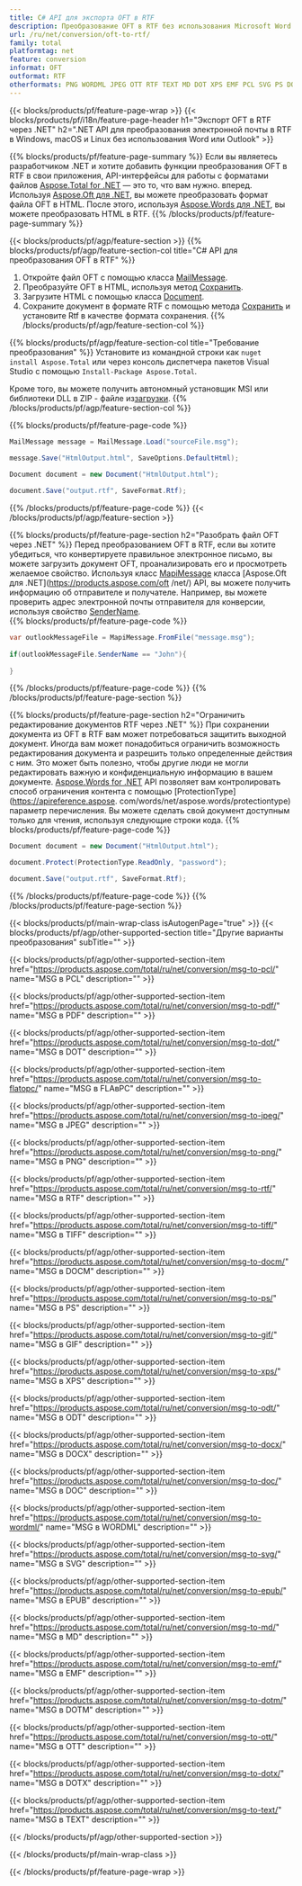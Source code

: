 ```yaml
---
title: C# API для экспорта OFT в RTF
description: Преобразование OFT в RTF без использования Microsoft Word или Outlook на .NET
url: /ru/net/conversion/oft-to-rtf/
family: total
platformtag: net
feature: conversion
informat: OFT
outformat: RTF
otherformats: PNG WORDML JPEG OTT RTF TEXT MD DOT XPS EMF PCL SVG PS DOCM PDF DOCX DOTX TIFF DOTM EPUB GIF DOC FLATOPC ODT
---
```

{{< blocks/products/pf/feature-page-wrap >}}
{{< blocks/products/pf/i18n/feature-page-header h1="Экспорт OFT в RTF через .NET" h2=".NET API для преобразования электронной почты в RTF в Windows, macOS и Linux без использования Word или Outlook" >}}

{{% blocks/products/pf/feature-page-summary %}}
Если вы являетесь разработчиком .NET и хотите добавить функции преобразования OFT в RTF в свои приложения, API-интерфейсы для работы с форматами файлов [Aspose.Total for .NET](https://products.aspose.com/total/net/) — это то, что вам нужно. вперед. Используя [Aspose.Oft для .NET](https://products.aspose.com/oft/net/), вы можете преобразовать формат файла OFT в HTML. После этого, используя [Aspose.Words для .NET](https://products.aspose.com/words/net/), вы можете преобразовать HTML в RTF.
{{% /blocks/products/pf/feature-page-summary  %}}

{{< blocks/products/pf/agp/feature-section >}}
{{% blocks/products/pf/agp/feature-section-col title="C# API для преобразования OFT в RTF" %}}
1. Откройте файл OFT с помощью класса [MailMessage](https://apireference.aspose.com/oft/net/aspose.oft/mailmessage).
2. Преобразуйте OFT в HTML, используя метод [Сохранить](https://apireference.aspose.com/oft/net/aspose.oft.mailmessage/save/methods/3).
3. Загрузите HTML с помощью класса [Document](https://apireference.aspose.com/words/net/aspose.words/document).
4. Сохраните документ в формате RTF с помощью метода [Сохранить](https://apireference.aspose.com/words/net/aspose.words.document/save/methods/4) и установите Rtf в качестве формата сохранения.
{{% /blocks/products/pf/agp/feature-section-col %}}

{{% blocks/products/pf/agp/feature-section-col title="Требование преобразования" %}}
Установите из командной строки как ```nuget install Aspose.Total``` или через консоль диспетчера пакетов Visual Studio с помощью ```Install-Package Aspose.Total```.

Кроме того, вы можете получить автономный установщик MSI или библиотеки DLL в ZIP - файле из[загрузки](https://downloads.aspose.com/total/net).
{{% /blocks/products/pf/agp/feature-section-col %}}

{{% blocks/products/pf/feature-page-code %}}

```cs
MailMessage message = MailMessage.Load("sourceFile.msg");
 
message.Save("HtmlOutput.html", SaveOptions.DefaultHtml);

Document document = new Document("HtmlOutput.html");

document.Save("output.rtf", SaveFormat.Rtf); 
```

{{% /blocks/products/pf/feature-page-code %}}
{{< /blocks/products/pf/agp/feature-section >}}

{{% blocks/products/pf/feature-page-section  h2="Разобрать файл OFT через .NET" %}}
Перед преобразованием OFT в RTF, если вы хотите убедиться, что конвертируете правильное электронное письмо, вы можете загрузить документ OFT, проанализировать его и просмотреть желаемое свойство. Используя класс [MapiMessage](https://apireference.aspose.com/oft/net/aspose.oft.mapi/mapimessage) класса [Aspose.Oft для .NET](https://products.aspose.com/oft /net/) API, вы можете получить информацию об отправителе и получателе. Например, вы можете проверить адрес электронной почты отправителя для конверсии, используя свойство [SenderName](https://apireference.aspose.com/oft/net/aspose.oft.mapi/mapimessage/properties/sendername).  
{{% blocks/products/pf/feature-page-code %}}

```cs
var outlookMessageFile = MapiMessage.FromFile("message.msg");
 
if(outlookMessageFile.SenderName == "John"){
    
}
```

{{% /blocks/products/pf/feature-page-code  %}}
{{% /blocks/products/pf/feature-page-section %}}

{{% blocks/products/pf/feature-page-section  h2="Ограничить редактирование документов RTF через .NET" %}}
При сохранении документа из OFT в RTF вам может потребоваться защитить выходной документ. Иногда вам может понадобиться ограничить возможность редактирования документа и разрешить только определенные действия с ним. Это может быть полезно, чтобы другие люди не могли редактировать важную и конфиденциальную информацию в вашем документе. [Aspose.Words for .NET](https://products.aspose.com/words/net/) API позволяет вам контролировать способ ограничения контента с помощью [ProtectionType](https://apireference.aspose. com/words/net/aspose.words/protectiontype) параметр перечисления. Вы можете сделать свой документ доступным только для чтения, используя следующие строки кода. 
{{% blocks/products/pf/feature-page-code %}}

```cs
Document document = new Document("HtmlOutput.html");

document.Protect(ProtectionType.ReadOnly, "password");

document.Save("output.rtf", SaveFormat.Rtf);  
```

{{% /blocks/products/pf/feature-page-code  %}}
{{% /blocks/products/pf/feature-page-section %}}

{{< blocks/products/pf/main-wrap-class isAutogenPage="true" >}}
{{< blocks/products/pf/agp/other-supported-section title="Другие варианты преобразования" subTitle="" >}}

{{< blocks/products/pf/agp/other-supported-section-item href="https://products.aspose.com/total/ru/net/conversion/msg-to-pcl/" name="MSG в PCL" description="" >}}

{{< blocks/products/pf/agp/other-supported-section-item href="https://products.aspose.com/total/ru/net/conversion/msg-to-pdf/" name="MSG в PDF" description="" >}}

{{< blocks/products/pf/agp/other-supported-section-item href="https://products.aspose.com/total/ru/net/conversion/msg-to-dot/" name="MSG в DOT" description="" >}}

{{< blocks/products/pf/agp/other-supported-section-item href="https://products.aspose.com/total/ru/net/conversion/msg-to-flatopc/" name="MSG в FLAвPC" description="" >}}

{{< blocks/products/pf/agp/other-supported-section-item href="https://products.aspose.com/total/ru/net/conversion/msg-to-jpeg/" name="MSG в JPEG" description="" >}}

{{< blocks/products/pf/agp/other-supported-section-item href="https://products.aspose.com/total/ru/net/conversion/msg-to-png/" name="MSG в PNG" description="" >}}

{{< blocks/products/pf/agp/other-supported-section-item href="https://products.aspose.com/total/ru/net/conversion/msg-to-rtf/" name="MSG в RTF" description="" >}}

{{< blocks/products/pf/agp/other-supported-section-item href="https://products.aspose.com/total/ru/net/conversion/msg-to-tiff/" name="MSG в TIFF" description="" >}}

{{< blocks/products/pf/agp/other-supported-section-item href="https://products.aspose.com/total/ru/net/conversion/msg-to-docm/" name="MSG в DOCM" description="" >}}

{{< blocks/products/pf/agp/other-supported-section-item href="https://products.aspose.com/total/ru/net/conversion/msg-to-ps/" name="MSG в PS" description="" >}}

{{< blocks/products/pf/agp/other-supported-section-item href="https://products.aspose.com/total/ru/net/conversion/msg-to-gif/" name="MSG в GIF" description="" >}}

{{< blocks/products/pf/agp/other-supported-section-item href="https://products.aspose.com/total/ru/net/conversion/msg-to-xps/" name="MSG в XPS" description="" >}}

{{< blocks/products/pf/agp/other-supported-section-item href="https://products.aspose.com/total/ru/net/conversion/msg-to-odt/" name="MSG в ODT" description="" >}}

{{< blocks/products/pf/agp/other-supported-section-item href="https://products.aspose.com/total/ru/net/conversion/msg-to-docx/" name="MSG в DOCX" description="" >}}

{{< blocks/products/pf/agp/other-supported-section-item href="https://products.aspose.com/total/ru/net/conversion/msg-to-doc/" name="MSG в DOC" description="" >}}

{{< blocks/products/pf/agp/other-supported-section-item href="https://products.aspose.com/total/ru/net/conversion/msg-to-wordml/" name="MSG в WORDML" description="" >}}

{{< blocks/products/pf/agp/other-supported-section-item href="https://products.aspose.com/total/ru/net/conversion/msg-to-svg/" name="MSG в SVG" description="" >}}

{{< blocks/products/pf/agp/other-supported-section-item href="https://products.aspose.com/total/ru/net/conversion/msg-to-epub/" name="MSG в EPUB" description="" >}}

{{< blocks/products/pf/agp/other-supported-section-item href="https://products.aspose.com/total/ru/net/conversion/msg-to-md/" name="MSG в MD" description="" >}}

{{< blocks/products/pf/agp/other-supported-section-item href="https://products.aspose.com/total/ru/net/conversion/msg-to-emf/" name="MSG в EMF" description="" >}}

{{< blocks/products/pf/agp/other-supported-section-item href="https://products.aspose.com/total/ru/net/conversion/msg-to-dotm/" name="MSG в DOTM" description="" >}}

{{< blocks/products/pf/agp/other-supported-section-item href="https://products.aspose.com/total/ru/net/conversion/msg-to-ott/" name="MSG в OTT" description="" >}}

{{< blocks/products/pf/agp/other-supported-section-item href="https://products.aspose.com/total/ru/net/conversion/msg-to-dotx/" name="MSG в DOTX" description="" >}}

{{< blocks/products/pf/agp/other-supported-section-item href="https://products.aspose.com/total/ru/net/conversion/msg-to-text/" name="MSG в TEXT" description="" >}}



{{< /blocks/products/pf/agp/other-supported-section >}}

{{< /blocks/products/pf/main-wrap-class >}}

{{< /blocks/products/pf/feature-page-wrap >}}